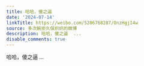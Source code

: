 ```yaml
---
title: 哈哈，傻之逼
date: '2024-07-14'
linkTitle: https://weibo.com/5286768287/OnzHgjI4w
source: 多次婉拒久保织织的微博
description: 哈哈，傻之逼  ...
disable_comments: true
---
```

哈哈，傻之逼  ...